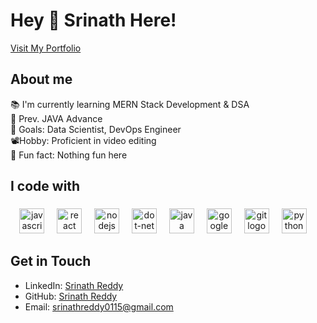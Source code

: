 <h1 align="left">Hey 👋 Srinath Here!</h1>

[Visit My Portfolio](https://srinathreddy.netlify.app/)


<h2 align="left">About me</h2>

<p align="left">📚 I'm currently learning MERN Stack Development & DSA<br>📱 Prev. JAVA Advance <br>🎯 Goals: Data Scientist, DevOps Engineer<br>📽️Hobby: Proficient in video editing <br> 🎲 Fun fact: Nothing fun here</p>

###

<h2 align="left">I code with</h2>

###

<div align="center">
  <img src="https://skillicons.dev/icons?i=js" height="40" alt="javascript logo"  />
  <img width="12" />
  <img src="https://skillicons.dev/icons?i=react" height="40" alt="react logo"  />
  <img width="12" />
  <img src="https://skillicons.dev/icons?i=nodejs" height="40" alt="nodejs logo"  />
  <img width="12" />
  <img src="https://skillicons.dev/icons?i=dotnet" height="40" alt="dot-net logo"  />
  <img width="12" />
  <img src="https://skillicons.dev/icons?i=java" height="40" alt="java logo"  />
  <img width="12" />
  <img src="https://skillicons.dev/icons?i=gcp" height="40" alt="googlecloud logo"  />
  <img width="12" />
  <img src="https://skillicons.dev/icons?i=git" height="40" alt="git logo"  />
  <img width="12" />
  <img src="https://skillicons.dev/icons?i=py" height="40" alt="python logo"  />
  <img width="12" />
</div>

###


## Get in Touch

- LinkedIn: [Srinath Reddy](https://www.linkedin.com/in/srinath-reddy-0a57a224b/)
- GitHub: [Srinath Reddy](https://github.com/siddu015)
- Email: srinathreddy0115@gmail.com
